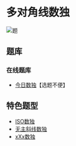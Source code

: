 # 多对角线数独

![题](https://cn.sudoku.today/pic/xsudoku4x2/10389_305615.png)

## 题库

### 在线题库

- [今日数独]【选题不便】

[今日数独]: https://cn.sudoku.today/g-multi-diagonal-sudoku/

## 特色题型

- [ISO数独](ISO数独.md)
- [无主斜线数独](无主斜线数独.md)
- [xXx数独](xXx数独.md)

